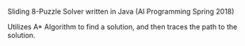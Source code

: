 Sliding 8-Puzzle Solver written in Java (AI Programming Spring 2018)

Utilizes A* Algorithm to find a solution, and then traces the path to the solution.
